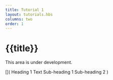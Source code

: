 ```yaml
---
title: Tutorial 1
layout: tutorials.hbs
columns: two
order: 1
---
```


# {{title}}

This area is under development.

[](
Heading 1
Text
Sub-heading 1
Sub-heading 2
)
